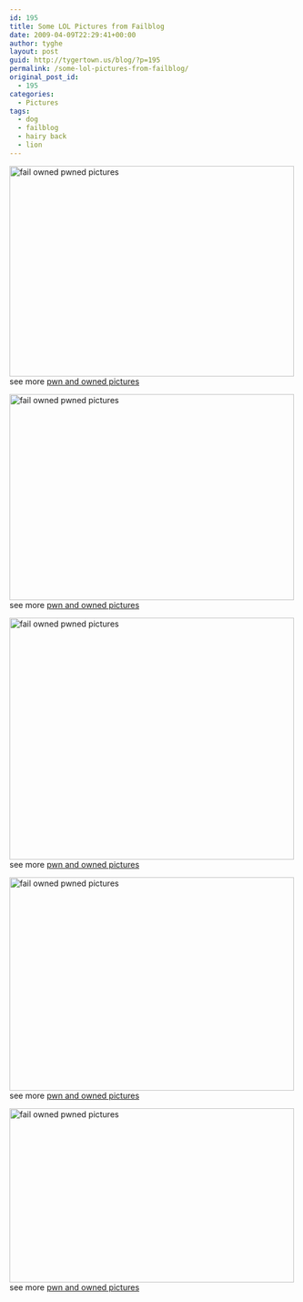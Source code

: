 ```yaml
---
id: 195
title: Some LOL Pictures from Failblog
date: 2009-04-09T22:29:41+00:00
author: tyghe
layout: post
guid: http://tygertown.us/blog/?p=195
permalink: /some-lol-pictures-from-failblog/
original_post_id:
  - 195
categories:
  - Pictures
tags:
  - dog
  - failblog
  - hairy back
  - lion
---
```

[<img class="alignnone size-full wp-image-15068" title="fail-owned-lion-fail" src="http://failblog.files.wordpress.com/2009/03/fail-owned-lion-fail.jpg" alt="fail owned pwned pictures" width="500" height="370" />](http://failblog.org/2009/04/06/lion-fail/)  
see more [pwn and owned pictures](http://failblog.org)

[<img class="alignnone size-full wp-image-12871" title="fail-owned-jersey-fail" src="http://failblog.files.wordpress.com/2009/02/fail-owned-jersey-fail.jpg" alt="fail owned pwned pictures" width="500" height="362" />](http://failblog.org/2009/04/08/jersey-fail/)  
see more [pwn and owned pictures](http://failblog.org)

[<img class="alignnone size-full wp-image-16203" title="fail-owned-referee-fail" src="http://failblog.files.wordpress.com/2009/02/fail-owned-referee-fail.jpg" alt="fail owned pwned pictures" width="500" height="425" />](http://failblog.org/2009/04/07/referee-fail/)  
see more [pwn and owned pictures](http://failblog.org)

[<img class="alignnone size-full wp-image-14948" title="fail-owned-spare-fail" src="http://failblog.files.wordpress.com/2009/03/fail-owned-spare-fail.jpg" alt="fail owned pwned pictures" width="500" height="375" />](http://failblog.org/2009/04/06/spare-tire-fail/)  
see more [pwn and owned pictures](http://failblog.org)

[<img class="alignnone size-full wp-image-14874" title="fail-owned-dead-things-fail" src="http://failblog.files.wordpress.com/2009/03/fail-owned-dead-things-fail.jpg" alt="fail owned pwned pictures" width="500" height="306" />](http://failblog.org/2009/04/04/appealing-sale-fail/)  
see more [pwn and owned pictures](http://failblog.org)